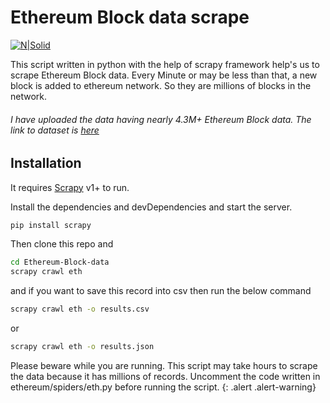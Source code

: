 # Ethereum Block data scrape

[![N|Solid](https://miro.medium.com/max/1200/1*YJNS0JVl7RsVDTmORGZ6xA.png)](https://scrapy.org/)

This script written in python with the help of scrapy framework help's us to scrape Ethereum Block data. Every Minute or may be less than that, a new block is added to ethereum network. So they are millions of blocks in the network.

 
###### I have uploaded the data having nearly 4.3M+ Ethereum Block data. The link to dataset is [here](https://www.kaggle.com/muhammedabdulazeem/ethereum-block-data) 


## Installation

It requires [Scrapy](https://scrapy.org/) v1+ to run.

Install the dependencies and devDependencies and start the server.

```sh
pip install scrapy
```

Then clone this repo and 

```sh
cd Ethereum-Block-data
scrapy crawl eth
```

and if you want to save this record into csv then run the below command

```sh
scrapy crawl eth -o results.csv
```

or

```sh
scrapy crawl eth -o results.json
```


Please beware while you are running. This script may take hours to scrape the data because it has millions of records. Uncomment the code written in ethereum/spiders/eth.py before running the script.
{: .alert .alert-warning}